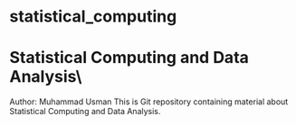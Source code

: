 # statistical_computing
# Statistical Computing and Data Analysis\
Author: Muhammad Usman
This is Git repository containing material about Statistical Computing and Data Analysis.
